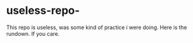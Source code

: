 # useless-repo-
This repo is useless, was some kind of practice i were doing. Here is the rundown. If you care.
